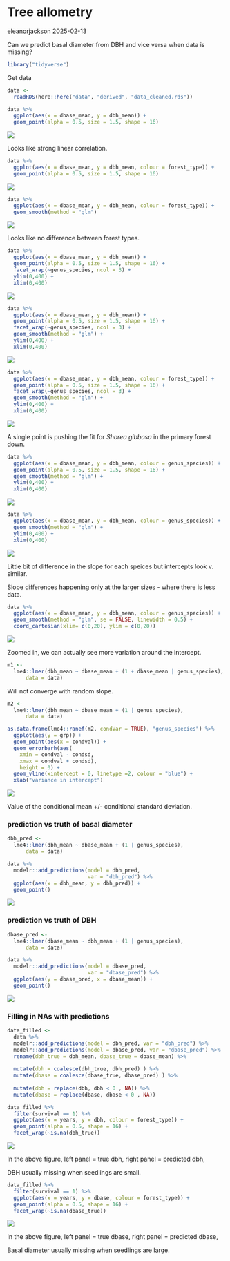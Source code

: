 # Tree allometry
eleanorjackson
2025-02-13

Can we predict basal diameter from DBH and vice versa when data is
missing?

``` r
library("tidyverse")
```

Get data

``` r
data <-
  readRDS(here::here("data", "derived", "data_cleaned.rds"))
```

``` r
data %>% 
  ggplot(aes(x = dbase_mean, y = dbh_mean)) +
  geom_point(alpha = 0.5, size = 1.5, shape = 16) 
```

![](figures/2025-02-15_tree-allometry/unnamed-chunk-3-1.png)

Looks like strong linear correlation.

``` r
data %>% 
  ggplot(aes(x = dbase_mean, y = dbh_mean, colour = forest_type)) +
  geom_point(alpha = 0.5, size = 1.5, shape = 16) 
```

![](figures/2025-02-15_tree-allometry/unnamed-chunk-4-1.png)

``` r
data %>% 
  ggplot(aes(x = dbase_mean, y = dbh_mean, colour = forest_type)) +
  geom_smooth(method = "glm")
```

![](figures/2025-02-15_tree-allometry/unnamed-chunk-5-1.png)

Looks like no difference between forest types.

``` r
data %>% 
  ggplot(aes(x = dbase_mean, y = dbh_mean)) +
  geom_point(alpha = 0.5, size = 1.5, shape = 16) +
  facet_wrap(~genus_species, ncol = 3) +
  ylim(0,400) +
  xlim(0,400)
```

![](figures/2025-02-15_tree-allometry/unnamed-chunk-6-1.png)

``` r
data %>% 
  ggplot(aes(x = dbase_mean, y = dbh_mean)) +
  geom_point(alpha = 0.5, size = 1.5, shape = 16) +
  facet_wrap(~genus_species, ncol = 3) +
  geom_smooth(method = "glm") +
  ylim(0,400) +
  xlim(0,400)
```

![](figures/2025-02-15_tree-allometry/unnamed-chunk-7-1.png)

``` r
data %>% 
  ggplot(aes(x = dbase_mean, y = dbh_mean, colour = forest_type)) +
  geom_point(alpha = 0.5, size = 1.5, shape = 16) +
  facet_wrap(~genus_species, ncol = 3) +
  geom_smooth(method = "glm") +
  ylim(0,400) +
  xlim(0,400)
```

![](figures/2025-02-15_tree-allometry/unnamed-chunk-8-1.png)

A single point is pushing the fit for *Shorea gibbosa* in the primary
forest down.

``` r
data %>% 
  ggplot(aes(x = dbase_mean, y = dbh_mean, colour = genus_species)) +
  geom_point(alpha = 0.5, size = 1.5, shape = 16) +
  geom_smooth(method = "glm") +
  ylim(0,400) +
  xlim(0,400)
```

![](figures/2025-02-15_tree-allometry/unnamed-chunk-9-1.png)

``` r
data %>%
  ggplot(aes(x = dbase_mean, y = dbh_mean, colour = genus_species)) +
  geom_smooth(method = "glm") +
  ylim(0,400) +
  xlim(0,400)
```

![](figures/2025-02-15_tree-allometry/unnamed-chunk-10-1.png)

Little bit of difference in the slope for each speices but intercepts
look v. similar.

Slope differences happening only at the larger sizes - where there is
less data.

``` r
data %>%
  ggplot(aes(x = dbase_mean, y = dbh_mean, colour = genus_species)) +
  geom_smooth(method = "glm", se = FALSE, linewidth = 0.5) +
  coord_cartesian(xlim= c(0,20), ylim = c(0,20))
```

![](figures/2025-02-15_tree-allometry/unnamed-chunk-11-1.png)

Zoomed in, we can actually see more variation around the intercept.

``` r
m1 <-
  lme4::lmer(dbh_mean ~ dbase_mean + (1 + dbase_mean | genus_species),
      data = data)
```

Will not converge with random slope.

``` r
m2 <-
  lme4::lmer(dbh_mean ~ dbase_mean + (1 | genus_species),
      data = data)
```

``` r
as.data.frame(lme4::ranef(m2, condVar = TRUE), "genus_species") %>% 
  ggplot(aes(y = grp)) +
  geom_point(aes(x = condval)) +
  geom_errorbarh(aes(
    xmin = condval - condsd,
    xmax = condval + condsd), 
    height = 0) +
  geom_vline(xintercept = 0, linetype =2, colour = "blue") +
  xlab("variance in intercept")
```

![](figures/2025-02-15_tree-allometry/unnamed-chunk-14-1.png)

Value of the conditional mean +/- conditional standard deviation.

### prediction vs truth of basal diameter

``` r
dbh_pred <-
  lme4::lmer(dbh_mean ~ dbase_mean + (1 | genus_species),
      data = data)

data %>% 
  modelr::add_predictions(model = dbh_pred,
                          var = "dbh_pred") %>% 
  ggplot(aes(x = dbh_mean, y = dbh_pred)) +
  geom_point()
```

![](figures/2025-02-15_tree-allometry/unnamed-chunk-15-1.png)

### prediction vs truth of DBH

``` r
dbase_pred <-
  lme4::lmer(dbase_mean ~ dbh_mean + (1 | genus_species),
      data = data)

data %>% 
  modelr::add_predictions(model = dbase_pred,
                          var = "dbase_pred") %>% 
  ggplot(aes(y = dbase_pred, x = dbase_mean)) +
  geom_point()
```

![](figures/2025-02-15_tree-allometry/unnamed-chunk-16-1.png)

### Filling in NAs with predictions

``` r
data_filled <-
  data %>% 
  modelr::add_predictions(model = dbh_pred, var = "dbh_pred") %>% 
  modelr::add_predictions(model = dbase_pred, var = "dbase_pred") %>% 
  rename(dbh_true = dbh_mean, dbase_true = dbase_mean) %>% 
  
  mutate(dbh = coalesce(dbh_true, dbh_pred) ) %>%
  mutate(dbase = coalesce(dbase_true, dbase_pred) ) %>%
  
  mutate(dbh = replace(dbh, dbh < 0 , NA)) %>% 
  mutate(dbase = replace(dbase, dbase < 0 , NA)) 
```

``` r
data_filled %>% 
  filter(survival == 1) %>% 
  ggplot(aes(x = years, y = dbh, colour = forest_type)) +
  geom_point(alpha = 0.5, shape = 16) +
  facet_wrap(~is.na(dbh_true))
```

![](figures/2025-02-15_tree-allometry/unnamed-chunk-18-1.png)

In the above figure, left panel = true dbh, right panel = predicted dbh,

DBH usually missing when seedlings are small.

``` r
data_filled %>% 
  filter(survival == 1) %>% 
  ggplot(aes(x = years, y = dbase, colour = forest_type)) +
  geom_point(alpha = 0.5, shape = 16) +
  facet_wrap(~is.na(dbase_true))
```

![](figures/2025-02-15_tree-allometry/unnamed-chunk-19-1.png)

In the above figure, left panel = true dbase, right panel = predicted
dbase,

Basal diameter usually missing when seedlings are large.
